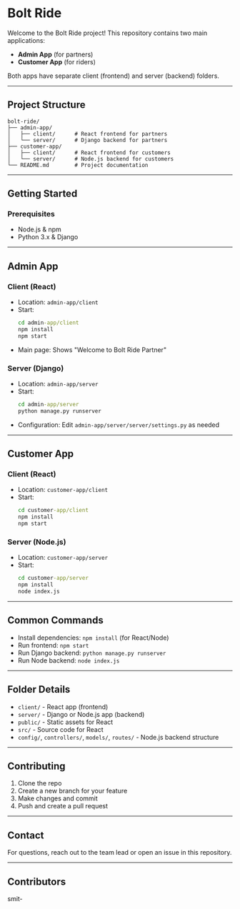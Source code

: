 
# Bolt Ride

Welcome to the Bolt Ride project! This repository contains two main applications:
- **Admin App** (for partners)
- **Customer App** (for riders)

Both apps have separate client (frontend) and server (backend) folders.

---

## Project Structure

```
bolt-ride/
├── admin-app/
│   ├── client/      # React frontend for partners
│   └── server/      # Django backend for partners
├── customer-app/
│   ├── client/      # React frontend for customers
│   └── server/      # Node.js backend for customers
└── README.md        # Project documentation
```

---

## Getting Started

### Prerequisites
- Node.js & npm
- Python 3.x & Django

---

## Admin App

### Client (React)
- Location: `admin-app/client`
- Start: 
	```cmd
	cd admin-app/client
	npm install
	npm start
	```
- Main page: Shows "Welcome to Bolt Ride Partner"

### Server (Django)
- Location: `admin-app/server`
- Start:
	```cmd
	cd admin-app/server
	python manage.py runserver
	```
- Configuration: Edit `admin-app/server/server/settings.py` as needed

---

## Customer App

### Client (React)
- Location: `customer-app/client`
- Start:
	```cmd
	cd customer-app/client
	npm install
	npm start
	```

### Server (Node.js)
- Location: `customer-app/server`
- Start:
	```cmd
	cd customer-app/server
	npm install
	node index.js
	```

---

## Common Commands
- Install dependencies: `npm install` (for React/Node)
- Run frontend: `npm start`
- Run Django backend: `python manage.py runserver`
- Run Node backend: `node index.js`

---

## Folder Details
- `client/` - React app (frontend)
- `server/` - Django or Node.js app (backend)
- `public/` - Static assets for React
- `src/` - Source code for React
- `config/`, `controllers/`, `models/`, `routes/` - Node.js backend structure

---

## Contributing
1. Clone the repo
2. Create a new branch for your feature
3. Make changes and commit
4. Push and create a pull request

---

## Contact
For questions, reach out to the team lead or open an issue in this repository.

---
## Contributors
smit-

